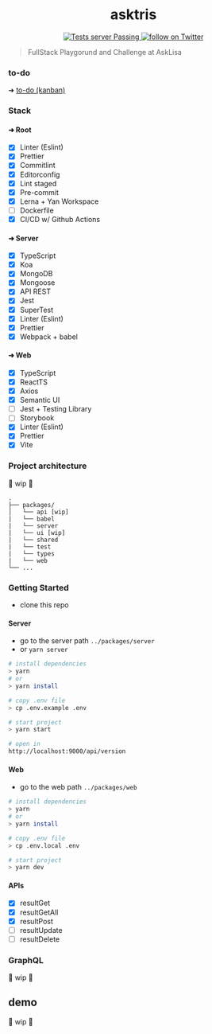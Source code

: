 <h1 align="center">
    asktris
</h1>

<p align="center">
   <a href="https://github.com/biantris/asktris/actions">
      <img alt="Tests server Passing" src="https://github.com/biantris/asktris/actions/workflows/test-server.yml/badge.svg" />
    </a>
    <a href="https://twitter.com/intent/follow?screen_name=biantris_">
        <img src="https://img.shields.io/twitter/follow/biantris_?style=social&logo=twitter"
        alt="follow on Twitter">
    </a>
</p>

> FullStack Playgorund and Challenge at AskLisa

### to-do
➜ [to-do (kanban) ](https://github.com/users/biantris/projects/3/views/1)

### Stack

#### ➜ Root
- [x] Linter (Eslint)
- [x] Prettier
- [x] Commitlint
- [x] Editorconfig
- [x] Lint staged
- [x] Pre-commit
- [x] Lerna + Yan Workspace
- [ ] Dockerfile
- [x] CI/CD w/ Github Actions

#### ➜ Server

- [x] TypeScript
- [x] Koa
- [x] MongoDB
- [x] Mongoose
- [x] API REST
- [x] Jest
- [x] SuperTest
- [x] Linter (Eslint)
- [x] Prettier
- [x] Webpack + babel

#### ➜ Web
- [x] TypeScript
- [x] ReactTS
- [x] Axios
- [x] Semantic UI
- [ ] Jest + Testing Library
- [ ] Storybook
- [x] Linter (Eslint)
- [x] Prettier
- [x] Vite

### Project architecture
🚧 wip 🚧

```
.
├── packages/
│   └── api [wip]
|   └── babel
|   └── server
|   └── ui [wip]
|   └── shared
|   └── test
|   └── types
|   └── web
└── ...
```

### Getting Started
- clone this repo

#### Server
- go to the server path `../packages/server`
- or `yarn server`

```sh
# install dependencies
> yarn
# or
> yarn install

# copy .env file
> cp .env.example .env

# start project
> yarn start

# open in
http://localhost:9000/api/version
```
#### Web
- go to the web path `../packages/web`

```sh
# install dependencies
> yarn
# or
> yarn install

# copy .env file
> cp .env.local .env

# start project
> yarn dev
```

#### APIs
- [x] resultGet
- [x] resultGetAll
- [x] resultPost
- [ ] resultUpdate
- [ ] resultDelete

### GraphQL
🚧 wip 🚧

## demo
🚧 wip 🚧
